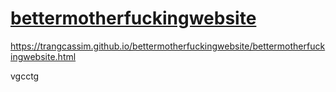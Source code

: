 # [bettermotherfuckingwebsite](https://trangcassim.github.io/bettermotherfuckingwebsite/bettermotherfuckingwebsite.html)
https://trangcassim.github.io/bettermotherfuckingwebsite/bettermotherfuckingwebsite.html

vgcctg
